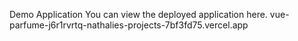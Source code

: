 
Demo Application
You can view the deployed application here.  vue-parfume-j6r1rvrtq-nathalies-projects-7bf3fd75.vercel.app





